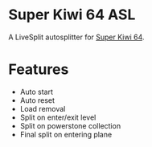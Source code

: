 # Super Kiwi 64 ASL
A LiveSplit autosplitter for [Super Kiwi 64](https://store.steampowered.com/app/1949960/Super_Kiwi_64/).

# Features
 - Auto start
 - Auto reset
 - Load removal
 - Split on enter/exit level
 - Split on powerstone collection
 - Final split on entering plane